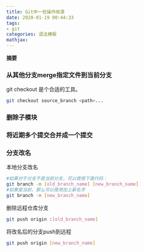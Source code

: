 ```yaml
---
title: Git中一些操作收录
date: 2020-01-19 00:44:33
tags:
- git
categories: 语法模板
mathjax:
---
```

**摘要**
<!--more-->

### 

### 从其他分支merge指定文件到当前分支

git checkout 是个合适的工具。

```bash
git checkout source_branch <path>...
```

### 删除子模块

### 将近期多个提交合并成一个提交

### 分支改名

本地分支改名

```bash
#如果对于分支不是当前分支，可以使用下面代码：
git branch -m [old_branch_name] [new_branch_name]
#如果是当前，那么可以使用加上新名字
git branch -m [new_branch_name]
```

删除远程仓库分支

```bash
git push origin :[old_branch_name]
```

将改名后的分支push到远程

```bash
git push origin [new_branch_name]
```

